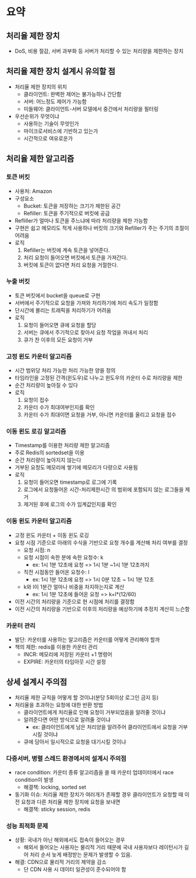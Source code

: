 # 요약

## 처리율 제한 장치

- DoS, 비용 절감, 서버 과부화 등 서버가 처리할 수 있는 처리량을 제한하는 장치

## 처리율 제한 장치 설계시 유의할 점

- 처리율 제한 장치의 위치
    - 클라이언트: 완벽한 제어는 불가능하나 간단함
    - 서버: 어느정도 제어가 가능함
    - 미들웨어: 클라이언트-서버 모델에서 중간에서 처리량을 필터링
- 우선순위가 무엇이냐
    - 사용하는 기술이 무엇인가
    - 마이크로서비스에 기반하고 있는가
    - 시간적으로 여유로운가

## 처리율 제한 알고리즘

### 토큰 버킷

- 사용처: Amazon
- 구성요소
    - Bucket: 토큰을 저장하는 크기가 제한된 공간
    - Refiller: 토큰을 주기적으로 버킷에 공급
- Refliller가 얼마나 토큰을 주느냐에 따라 처리량을 제한 가능함
- 구현은 쉽고 메모리도 적게 사용하나 버킷의 크기와 Refiller가 주는 주기의 조절이 어려움
- 로직
    1. Refiller는 버킷에 계속 토큰을 넣어준다.
    2. 처리 요청이 들어오면 버킷에서 토큰을 가져간다.
    3. 버킷에 토큰이 없다면 처리 요청을 거절한다.

### 누출 버킷

- 토큰 버킷에서 bucket을 queue로 구현
- 서버에서 주기적으로 요청을 가져와 처리하기에 처리 속도가 일정함
- 단시간에 몰리는 트래픽을 처리하기가 어려움
- 로직
    1. 요청이 들어오면 큐에 요청을 할당
    2. 서버는 큐에서 주기적으로 찾아서 요청 작업을 꺼내서 처리
    3. 큐가 찬 이후의 모든 요청이 거부

### 고정 윈도 카운터 알고리즘

- 시간 범위당 처리 가능한 처리 가능한 양을 정의
- 타임라인을 고정된 간격(윈도우)로 나누고 윈도우의 카운터 수로 처리량을 제한
- 순간 처리량이 높아질 수 있다
- 로직
    1. 요청이 접수
    2. 카운터 수가 최대여부인지를 확인
    3. 카운터 수가 최대이면 요청을 거부, 아니면 카운터를 올리고 요청을 접수

### 이동 윈도 로깅 알고리즘

- Timestamp를 이용한 처리량 제한 알고리즘
- 주로 Redis의 sortedset을 이용
- 순간 처리량이 높아지지 않는다
- 거부된 요청도 메모리에 쌓기에 메모리가 다량으로 사용됨
- 로직
	1. 요청이 들어오면 timestamp로 로그에 기록
	2. 로그에서 요청들어온 시간-처리제한시간 의 범위에 포함되지 않는 로그들을 제거
	3. 제거된 후에 로그의 수가 임계값인지를 확인

### 이동 윈도 카운터 알고리즘

- 고정 윈도 카운터 + 이동 윈도 로깅
- 요청 시점 기준으로 아래의 수식을 기반으로 요청 개수를 계산해 처리 여부를 결정
  - 요청 시점: n
  - 요청 시점이 속한 분에 속한 요청수: k
    - ex: 1시 1분 12초에 요청 => 1시 1분 ~1시 1분 12초까지
  - 직전 시점동안 들어온 요청수: l
    - ex: 1시 1분 12초에 요청 => 1시 0분 12초 ~ 1시 1분 12초
  - k와 l이 1분간 얼마나 비중을 차지하는지로 계산
    - ex: 1시 1분 12초에 들어온 요청 => k+l*(12/60)
- 이전 시간의 처리량을 기준으로 현 시점에 처리를 결정함
- 이전 시간의 처리량을 기반으로 이후의 처리량을 예상하기에 추정치 계산히 느슨함

### 카운터 관리

- 발단: 카운터를 사용하는 알고리즘은 카운터를 어떻게 관리해야 할까
- 책의 제한: redis를 이용한 카운터 관리
  - INCR: 메모리에 저장된 카운터 +1 명령어
  - EXPIRE: 카운터의 타임아웃 시간 설정

## 상세 설계시 주의점

- 처리율 제한 규칙을 어떻게 할 것이냐(분당 5회이상 로그인 금지 등)
- 처리율을 초과하는 요청에 대한 반환 방법
  - 클라이언트에게 처리율로 인해 요청이 거부되었음을 알려줄 것이냐
  - 알려준다면 어떤 방식으로 알려줄 것이냐
    - ex: 클라이언트에게 남은 처리양을 알려주어 클라이언트에서 요청을 거부시킬 것이냐
  - 큐에 담아서 일시적으로 요청을 대기시킬 것이냐

### 다중서버, 병렬 스레드 환경에서의 설계시 주의점

- race condition: 카운터 종류 알고리즘을 쓸 때 카운터 업데이터에서 race condition이 발생
  - 해결책: locking, sorted set
- 동기화 이슈: 처리율 제한 장치가 여러개가 존재할 경우 클라이언트가 요청할 때 이전 요청과 다른 처리율 제한 장치에 요청을 보내면 
  - 해결책: sticky session, redis

### 성능 최적화 문제

- 상황: 국내가 아닌 해외에서도 접속이 들어오는 경우
  - 해외서 들어오는 사용자는 물리적 거리 때문에 국내 사용자보다 레이턴시가 길어 처리 순서 늦게 배정받는 문제가 발생할 수 있음.
- 해결: CDN으로 물리적 거리의 제약을 감소
  - 단 CDN 사용 시 데이터 일관성이 준수되어야 함

